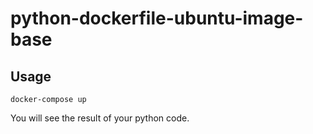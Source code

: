 # python-dockerfile-ubuntu-image-base

## Usage

`docker-compose up`

You will see the result of your python code.
